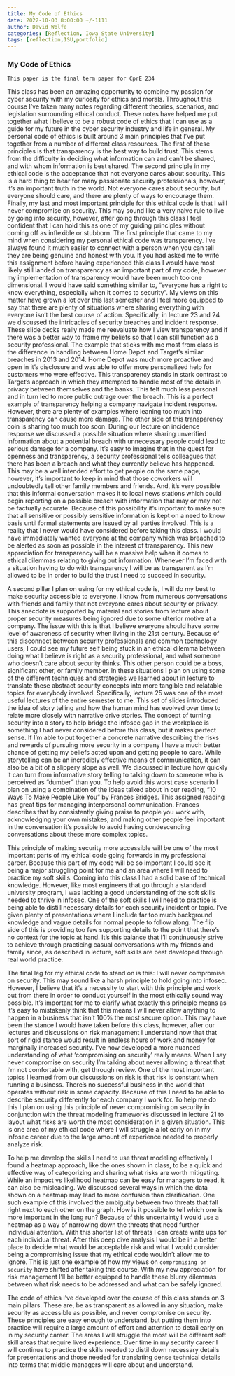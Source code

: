 ```yaml
---
title: My Code of Ethics
date: 2022-10-03 8:00:00 +/-1111
author: David Wolfe
categories: [Reflection, Iowa State University]
tags: [reflection,ISU,portfolio] 
---
```

### My Code of Ethics

```
This paper is the final term paper for CprE 234
```
This class has been an amazing opportunity to combine my passion for cyber security with my curiosity for ethics and morals. Throughout this course I’ve taken many notes regarding different theories, scenarios, and legislation surrounding ethical conduct. These notes have helped me put together what I believe to be a robust code of ethics that I can use as a guide for my future in the cyber security industry and life in general. My personal code of ethics is built around 3 main principles that I’ve put together from a number of different class resources. The first of these principles is that transparency is the best way to build trust. This stems from the difficulty in deciding what information can and can’t be shared, and with whom information is best shared. The second principle in my ethical code is the acceptance that not everyone cares about security. This is a hard thing to hear for many passionate security professionals, however, it’s an important truth in the world. Not everyone cares about security, but everyone should care, and there are plenty of ways to encourage them. Finally, my last and most important principle for this ethical code is that I will never compromise on security. This may sound like a very naive rule to live by going into security, however, after going through this class I feel confident that I can hold this as one of my guiding principles without coming off as inflexible or stubborn.
The first principle that came to my mind when considering my personal ethical code was transparency. I’ve always found it much easier to connect with a person when you can tell they are being genuine and honest with you. If you had asked me to write this assignment before having experienced this class I would have most likely still landed on transparency as an important part of my code, however my implementation of transparency would have been much too one dimensional. I would have said something similar to, “everyone has a right to know everything, especially when it comes to security”. My views on this matter have grown a lot over this last semester and I feel more equipped to say that there are plenty of situations where sharing everything with everyone isn’t the best course of action. Specifically, in lecture 23 and 24 we discussed the intricacies of security breaches and incident response. These slide decks really made me reevaluate how I view transparency and if there was a better way to frame my beliefs so that I can still function as a security professional. The example that sticks with me most from class is the difference in handling between Home Depot and Target’s similar breaches in 2013 and 2014. Home Depot was much more proactive and open in it’s disclosure and was able to offer more personalized help for customers who were effective. This transparency stands in stark contrast to Target’s approach in which they attempted to handle most of the details in privacy between themselves and the banks. This felt much less personal and in turn led to more public outrage over the breach. This is a perfect example of transparency helping a company navigate incident response. However, there are plenty of examples where leaning too much into transparency can cause more damage. 
The other side of this transparency coin is sharing too much too soon. During our lecture on incidence response we discussed a possible situation where sharing unverified information about a potential breach with unnecessary people could lead to serious damage for a company. It’s easy to imagine that in the quest for openness and transparency, a security professional tells colleagues that there has been a breach and what they currently believe has happened. This may be a well intended effort to get people on the same page, however, it’s important to keep in mind that those coworkers will undoubtedly tell other family members and friends. And, it’s very possible that this informal conversation makes it to local news stations which could begin reporting on a possible breach with information that may or may not be factually accurate. Because of this possibility it’s important to make sure that all sensitive or possibly sensitive information is kept on a need to know basis until formal statements are issued by all parties involved. This is a reality that I never would have considered before taking this class. I would have immediately wanted everyone at the company which was breached to be alerted as soon as possible in the interest of transparency. This new appreciation for transparency will be a massive help when it comes to ethical dilemmas relating to giving out information. Whenever I’m faced with a situation having to do with transparency I will be as transparent as I’m allowed to be in order to build the trust I need to succeed in security.

A second pillar I plan on using for my ethical code is, I will do my best to make security accessible to everyone. I know from numerous conversations with friends and family that not everyone cares about security or privacy. This anecdote is supported by material and stories from lecture about proper security measures being ignored due to some ulterior motive at a company. The issue with this is that I believe everyone should have some level of awareness of security when living in the 21st century. Because of this disconnect between security professionals and common technology users, I could see my future self being stuck in an ethical dilemma between doing what I believe is right as a security professional, and what someone who doesn’t care about security thinks. This other person could be a boss, significant other, or family member. In these situations I plan on using some of the different techniques and strategies we learned about in lecture to translate these abstract security concepts into more tangible and relatable topics for everybody involved. Specifically, lecture 25 was one of the most useful lectures of the entire semester to me. This set of slides introduced the idea of story telling and how the human mind has evolved over time to relate more closely with narrative drive stories. The concept of turning security into a story to help bridge the infosec gap in the workplace is something I had never considered before this class, but it makes perfect sense. If I’m able to put together a concrete narrative describing the risks and rewards of pursuing more security in a company I have a much better chance of getting my beliefs acted upon and getting people to care. While storytelling can be an incredibly effective means of communication, it can also be a bit of a slippery slope as well. We discussed in lecture how quickly it can turn from informative story telling to talking down to someone who is perceived as “dumber” than you. To help avoid this worst case scenario I plan on using a combination of the ideas talked about in our reading, “10 Ways To Make People Like You” by Frances Bridges. This assigned reading has great tips for managing interpersonal communication. Frances describes that by consistently giving praise to people you work with, acknowledging your own mistakes, and making other people feel important in the conversation it’s possible to avoid having condescending conversations about these more complex topics.

This principle of making security more accessible will be one of the most important parts of my ethical code going forwards in my professional career. Because this part of my code will be so important I could see it being a major struggling point for me and an area where I will need to practice my soft skills. Coming into this class I had a solid base of technical knowledge. However, like most engineers that go through a standard university program, I was lacking a good understanding of the soft skills needed to thrive in infosec. One of the soft skills I will need to practice is being able to distill necessary details for each security incident or topic. I’ve given plenty of presentations where I include far too much background knowledge and vague details for normal people to follow along. The flip side of this is providing too few supporting details to the point that there’s no context for the topic at hand. It’s this balance that I’ll continuously strive to achieve through practicing casual conversations with my friends and family since, as described in lecture, soft skills are best developed through real world practice.

The final leg for my ethical code to stand on is this: I will never compromise on security. This may sound like a harsh principle to hold going into infosec. However, I believe that it’s a necessity to start with this principle and work out from there in order to conduct yourself in the most ethically sound way possible. It’s important for me to clarify what exactly this principle means as it’s easy to mistakenly think that this means I will never allow anything to happen in a business that isn’t 100% the most secure option. This may have been the stance I would have taken before this class, however, after our lectures and discussions on risk management I understand now that that sort of rigid stance would result in endless hours of work and money for marginally increased security. I’ve now developed a more nuanced understanding of what ‘compromising on security’ really means. When I say never compromise on security I’m talking about never allowing a threat that I’m not comfortable with, get through review. One of the most important topics I learned from our discussions on risk is that risk is constant when running a business. There’s no successful business in the world that operates without risk in some capacity. Because of this I need to be able to describe security differently for each company I work for. To help me do this I plan on using this principle of never compromising on security in conjunction with the threat modeling frameworks discussed in lecture 21 to layout what risks are worth the most consideration in a given situation. This is one area of my ethical code where I will struggle a lot early on in my infosec career due to the large amount of experience needed to properly analyze risk.

To help me develop the skills I need to use threat modeling effectively I found a heatmap approach, like the ones shown in class, to be a quick and effective way of categorizing and sharing what risks are worth mitigating. While an impact vs likelihood heatmap can be easy for managers to read, it can also be misleading. We discussed several ways in which the data shown on a heatmap may lead to more confusion than clarification. One such example of this involved the ambiguity between two threats that fall right next to each other on the graph. How is it possible to tell which one is more important in the long run? Because of this uncertainty I would use a heatmap as a way of narrowing down the threats that need further individual attention. With this shorter list of threats I can create write ups for each individual threat. After this deep dive analysis I would be in a better place to decide what would be acceptable risk and what I would consider being a compromising issue that my ethical code wouldn’t allow me to ignore. This is just one example of how my views on `compromising on security` have shifted after taking this course. With my new appreciation for risk management I’ll be better equipped to handle these blurry dilemmas between what risk needs to be addressed and what can be safely ignored. 

The code of ethics I’ve developed over the course of this class stands on 3 main pillars. These are, be as transparent as allowed in any situation, make security as accessible as possible, and never compromise on security. These principles are easy enough to understand, but putting them into practice will require a large amount of effort and attention to detail early on in my security career. The areas I will struggle the most will be different soft skill areas that require lived experience. Over time in my security career I will continue to practice the skills needed to distil down necessary details for presentations and those needed for translating dense technical details into terms that middle managers will care about and understand.
